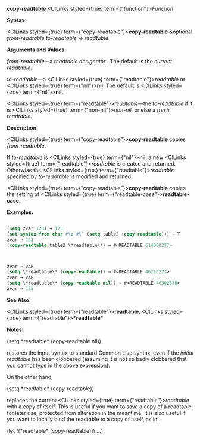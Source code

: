**copy-readtable** <ClLinks styled={true} term={"function"}><i>Function</i></ClLinks> 



**Syntax:** 



<ClLinks styled={true} term={"copy-readtable"}><b>copy-readtable</b></ClLinks> &amp;optional *from-readtable to-readtable → readtable* 



**Arguments and Values:** 



*from-readtable*—a *readtable designator* . The default is the *current readtable*. 



*to-readtable*—a <ClLinks styled={true} term={"readtable"}><i>readtable</i></ClLinks> or <ClLinks styled={true} term={"nil"}><b>nil</b></ClLinks>. The default is <ClLinks styled={true} term={"nil"}><b>nil</b></ClLinks>. 



<ClLinks styled={true} term={"readtable"}><i>readtable</i></ClLinks>—the *to-readtable* if it is <ClLinks styled={true} term={"non-nil"}><i>non-nil</i></ClLinks>, or else a *fresh readtable*. 



**Description:** 



<ClLinks styled={true} term={"copy-readtable"}><b>copy-readtable</b></ClLinks> copies *from-readtable*. 



If *to-readtable* is <ClLinks styled={true} term={"nil"}><b>nil</b></ClLinks>, a new <ClLinks styled={true} term={"readtable"}><i>readtable</i></ClLinks> is created and returned. Otherwise the <ClLinks styled={true} term={"readtable"}><i>readtable</i></ClLinks> specified by *to-readtable* is modified and returned. 



<ClLinks styled={true} term={"copy-readtable"}><b>copy-readtable</b></ClLinks> copies the setting of <ClLinks styled={true} term={"readtable-case"}><b>readtable-case</b></ClLinks>. 



**Examples:**
```lisp

(setq zvar 123) → 123 
(set-syntax-from-char #\z #\’ (setq table2 (copy-readtable))) → T 
zvar → 123 
(copy-readtable table2 \*readtable\*) → #<READTABLE 614000277> 



zvar → VAR 
(setq \*readtable\* (copy-readtable)) → #<READTABLE 46210223> 
zvar → VAR 
(setq \*readtable\* (copy-readtable nil)) → #<READTABLE 46302670> 
zvar → 123 

```
**See Also:** 



<ClLinks styled={true} term={"readtable"}><b>readtable</b></ClLinks>, <ClLinks styled={true} term={"readtable"}><b>\*readtable\*</b></ClLinks> 



**Notes:** 



(setq \*readtable\* (copy-readtable nil)) 



restores the input syntax to standard Common Lisp syntax, even if the *initial readtable* has been clobbered (assuming it is not so badly clobbered that you cannot type in the above expression). 



On the other hand, 



(setq \*readtable\* (copy-readtable)) 



replaces the current <ClLinks styled={true} term={"readtable"}><i>readtable</i></ClLinks> with a copy of itself. This is useful if you want to save a copy of a readtable for later use, protected from alteration in the meantime. It is also useful if you want to locally bind the readtable to a copy of itself, as in: 



(let ((\*readtable\* (copy-readtable))) ...) 




